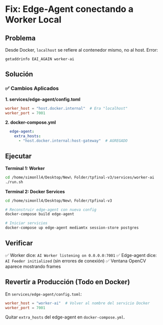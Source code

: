 # Fix: Edge-Agent conectando a Worker Local

## Problema

Desde Docker, `localhost` se refiere al contenedor mismo, no al host. Error:

```
getaddrinfo EAI_AGAIN worker-ai
```

## Solución

### ✅ Cambios Aplicados

**1. services/edge-agent/config.toml**
```toml
worker_host = "host.docker.internal"  # Era "localhost"
worker_port = 7001
```

**2. docker-compose.yml**
```yaml
  edge-agent:
    extra_hosts:
      - "host.docker.internal:host-gateway"  # AGREGADO
```

## Ejecutar

**Terminal 1: Worker**
```bash
cd /home/simonll4/Desktop/New\ Folder/tpfinal-v3/services/worker-ai
./run.sh
```

**Terminal 2: Docker Services**
```bash
cd /home/simonll4/Desktop/New\ Folder/tpfinal-v3

# Reconstruir edge-agent con nueva config
docker-compose build edge-agent

# Iniciar servicios
docker-compose up edge-agent mediamtx session-store postgres
```

## Verificar

✅ Worker dice: `AI Worker listening on 0.0.0.0:7001`
✅ Edge-agent dice: `AI Feeder initialized` (sin errores de conexión)
✅ Ventana OpenCV aparece mostrando frames

## Revertir a Producción (Todo en Docker)

En `services/edge-agent/config.toml`:
```toml
worker_host = "worker-ai"  # Volver al nombre del servicio Docker
worker_port = 7001
```

Quitar `extra_hosts` del edge-agent en `docker-compose.yml`.
